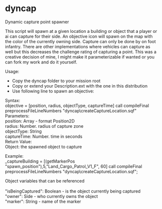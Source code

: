 # dyncap
Dynamic capture point spawner

This script will spawn at a given location a building or object that a player or ai can capture for their side.  An objective icon will spawn on the map with the color of the currently owning side.  Capture can only be done by on foot infantry.  There are other implementations where vehicles can capture as well but this decreases the challenge rating of capturing a point.  This was a creative decision of mine, I might make it parameterizable if wanted or you can fork my work and do it yourself.

Usage:

- Copy the dyncap folder to your mission root
- Copy or extend your Description.ext with the one in this distribution
- Use following line to spawn an objective:
<p>
Syntax:<br>
    objective = [position, radius, objectType, captureTime] call compileFinal preprocessFileLineNumbers "dyncap\createCaptureLocation.sqf"<br>
Parameters:<br>
    position: Array - format Position2D<br>
    radius: Number. radius of capture zone<br>
    objectType: String<br>
    captureTime: Number. time in seconds<br>
Return Value:<br>
    Object: the spawned object to capture<br>
<p>
Example:<br>
_captureBuilding = [(getMarkerPos "spawn_position"),5,"Land_Cargo_Patrol_V1_F", 60] call compileFinal preprocessFileLineNumbers "dyncap\createCaptureLocation.sqf";
<p>
Object variables that can be referenced<br>
<br>
"isBeingCaptured": Boolean - is the object currently being captured<br>
"owner": Side - who currently owns the object<br>
"marker": String - name of the marker<br>